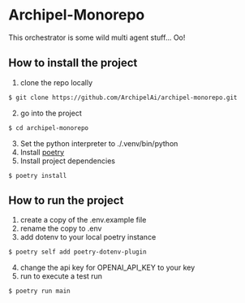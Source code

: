 # Archipel-Monorepo
This orchestrator is some wild multi agent stuff... Oo!

## How to install the project
1. clone the repo locally
```bash
$ git clone https://github.com/ArchipelAi/archipel-monorepo.git
```
2. go into the project
```bash
$ cd archipel-monorepo
```
3. Set the python interpreter to ./.venv/bin/python
4. Install [poetry](https://python-poetry.org/docs/#installing-with-the-official-installer)
5. Install project dependencies
```
$ poetry install
```

## How to run the project
1. create a copy of the .env.example file
2. rename the copy to .env
3. add dotenv to your local poetry instance
```bash
$ poetry self add poetry-dotenv-plugin
```
4. change the api key for OPENAI_API_KEY to your key
5. run to execute a test run
```bash
$ poetry run main
```
